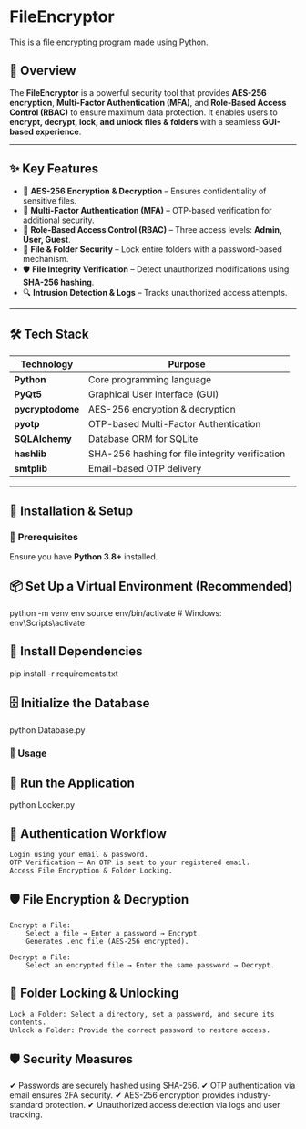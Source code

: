 # FileEncryptor  
This is a file encrypting program made using Python.  

## 📌 Overview  
The **FileEncryptor** is a powerful security tool that provides **AES-256 encryption**, **Multi-Factor Authentication (MFA)**, and **Role-Based Access Control (RBAC)** to ensure maximum data protection. It enables users to **encrypt, decrypt, lock, and unlock files & folders** with a seamless **GUI-based experience**.

---

## ✨ Key Features  
- 🔐 **AES-256 Encryption & Decryption** – Ensures confidentiality of sensitive files.  
- 🔑 **Multi-Factor Authentication (MFA)** – OTP-based verification for additional security.  
- 👥 **Role-Based Access Control (RBAC)** – Three access levels: **Admin, User, Guest**.  
- 📂 **File & Folder Security** – Lock entire folders with a password-based mechanism.  
- 🛡️ **File Integrity Verification** – Detect unauthorized modifications using **SHA-256 hashing**.  
- 🔍 **Intrusion Detection & Logs** – Tracks unauthorized access attempts.  

---

## 🛠️ Tech Stack  
| Technology | Purpose |
|------------|---------|
| **Python** | Core programming language |
| **PyQt5** | Graphical User Interface (GUI) |
| **pycryptodome** | AES-256 encryption & decryption |
| **pyotp** | OTP-based Multi-Factor Authentication |
| **SQLAlchemy** | Database ORM for SQLite |
| **hashlib** | SHA-256 hashing for file integrity verification |
| **smtplib** | Email-based OTP delivery |

---

## 🚀 Installation & Setup  

### 🔧 **Prerequisites**  
Ensure you have **Python 3.8+** installed.  

## 📦 Set Up a Virtual Environment (Recommended)

python -m venv env
source env/bin/activate  # Windows: env\Scripts\activate

## 📌 Install Dependencies

pip install -r requirements.txt

## 🗄 Initialize the Database

python Database.py

### 🎯 Usage

## 🏁 Run the Application

python Locker.py

## 🔐 Authentication Workflow

    Login using your email & password.
    OTP Verification – An OTP is sent to your registered email.
    Access File Encryption & Folder Locking.

## 🛡️ File Encryption & Decryption

    Encrypt a File:
        Select a file → Enter a password → Encrypt.
        Generates .enc file (AES-256 encrypted).

    Decrypt a File:
        Select an encrypted file → Enter the same password → Decrypt.

## 🔏 Folder Locking & Unlocking

    Lock a Folder: Select a directory, set a password, and secure its contents.
    Unlock a Folder: Provide the correct password to restore access.

## 🛡️ Security Measures

✔ Passwords are securely hashed using SHA-256.
✔ OTP authentication via email ensures 2FA security.
✔ AES-256 encryption provides industry-standard protection.
✔ Unauthorized access detection via logs and user tracking.
